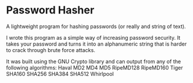 # Password Hasher
A lightweight program for hashing passwords (or really and string of text).

I wrote this program as a simple way of increasing password security. It takes your password and turns it into an alphanumeric string that is harder to crack through brute force attacks.

It was built using the GNU Crypto library and can output from any of the following algorithms:
Haval
MD2
MD4
MD5
RipeMD128
RipeMD160
Tiger
SHA160
SHA256
SHA384
SHA512
Whirlpool
